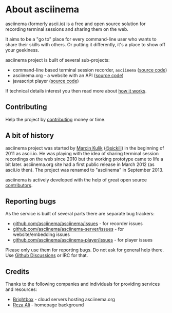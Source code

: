 # About asciinema

asciinema (formerly ascii.io) is a free and open source solution for
recording terminal sessions and sharing them on the web.

It aims to be a "go to" place for every command-line user who wants to share
their skills with others. Or putting it differently, it's a place to show off
your geekiness.

asciinema project is built of several sub-projects:

* command-line based terminal session recorder, `asciinema` ([source code](https://github.com/asciinema/asciinema))
* asciinema.org - a website with an API ([source code](https://github.com/asciinema/asciinema-server))
* javascript player ([source code](https://github.com/asciinema/asciinema-player))

If technical details interest you then read more about
[how it works](/docs/how-it-works).

## Contributing

Help the project by [contributing](/contributing) money or time.

## A bit of history

asciinema project was started by [Marcin Kulik](https://asciinema.org/~sickill)
([@sickill](https://twitter.com/sickill)) in the beginning of 2011 as ascii.io.
He was playing with the idea of sharing terminal session recordings on the web
since 2010 but the working prototype came to life a bit later.  asciinema.org
site had a first public release in March 2012 (as ascii.io then).  The project
was renamed to "asciinema" in September 2013.

asciinema is actively developed with the help of great open
source [contributors](https://github.com/asciinema/asciinema-server/contributors).

## Reporting bugs

As the service is built of several parts there are separate bug trackers:

* [github.com/asciinema/asciinema/issues](https://github.com/asciinema/asciinema/issues) - for recorder issues
* [github.com/asciinema/asciinema-server/issues](https://github.com/asciinema/asciinema-server/issues) - for website/embedding issues
* [github.com/asciinema/asciinema-player/issues](https://github.com/asciinema/asciinema-player/issues) - for player issues

Please only use them for reporting bugs. Do not ask for general help there. Use
[Github Discussions](https://github.com/orgs/asciinema/discussions) or IRC for
that.

## Credits

Thanks to the following companies and individuals for providing services
and resources:

* [Brightbox](https://www.brightbox.com) - cloud servers hosting asciinema.org
* [Reza Ali](http://www.syedrezaali.com/blog/) - homepage background
